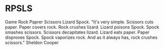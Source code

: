 # RPSLS
Game Rock Paprer Scissors Lizard Spock. "It's very simple. Scissors cuts paper.
          Paper covers rock. Rock crushes lizard.
          Lizard poisons Spock. Spock smashes scissors.
          Scissors decapitates lizard. Lizard eats paper. 
          Paper disproves Spock. Spock vaporizes rock.
          And as it always has, rock crushes scissors."
          Sheldon Cooper
